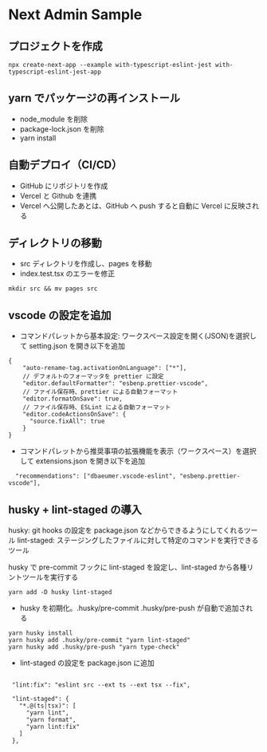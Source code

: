 # Next Admin Sample

## プロジェクトを作成

```
npx create-next-app --example with-typescript-eslint-jest with-typescript-eslint-jest-app
```

## yarn でパッケージの再インストール

- node_module を削除
- package-lock.json を削除
- yarn install

## 自動デプロイ（CI/CD）

- GitHub にリポジトリを作成
- Vercel と Github を連携
- Vercel へ公開したあとは、GitHub へ push すると自動に Vercel に反映される

## ディレクトリの移動

- src ディレクトリを作成し、pages を移動
- index.test.tsx のエラーを修正

```
mkdir src && mv pages src
```

## vscode の設定を追加

- コマンドパレットから基本設定: ワークスペース設定を開く(JSON)を選択して setting.json を開き以下を追加

```
{
    "auto-rename-tag.activationOnLanguage": ["*"],
    // デフォルトのフォーマッタを prettier に設定
    "editor.defaultFormatter": "esbenp.prettier-vscode",
    // ファイル保存時、prettier による自動フォーマット
    "editor.formatOnSave": true,
    // ファイル保存時、ESLint による自動フォーマット
    "editor.codeActionsOnSave": {
      "source.fixAll": true
    }
}
```

- コマンドパレットから推奨事項の拡張機能を表示（ワークスペース）を選択して extensions.json を開き以下を追加

```
  "recommendations": ["dbaeumer.vscode-eslint", "esbenp.prettier-vscode"],
```

## husky + lint-staged の導入

husky: git hooks の設定を package.json などからできるようにしてくれるツール
lint-staged: ステージングしたファイルに対して特定のコマンドを実行できるツール

husky で pre-commit フックに lint-staged を設定し、lint-staged から各種リントツールを実行する

```
yarn add -D husky lint-staged
```

- husky を初期化。.husky/pre-commit .husky/pre-push が自動で追加される

```
yarn husky install
yarn husky add .husky/pre-commit "yarn lint-staged"
yarn husky add .husky/pre-push "yarn type-check"
```

- lint-staged の設定を package.json に追加

```

 "lint:fix": "eslint src --ext ts --ext tsx --fix",

 "lint-staged": {
   "*.@(ts|tsx)": [
     "yarn lint",
     "yarn format",
     "yarn lint:fix"
   ]
 },
```
